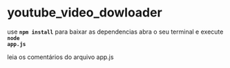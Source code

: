 # youtube_video_dowloader

use <code><strong>npm install</strong></code> para baixar as dependencias
abra o seu terminal e execute <code><strong>node app.js</strong></code>

leia os comentários do arquivo app.js
